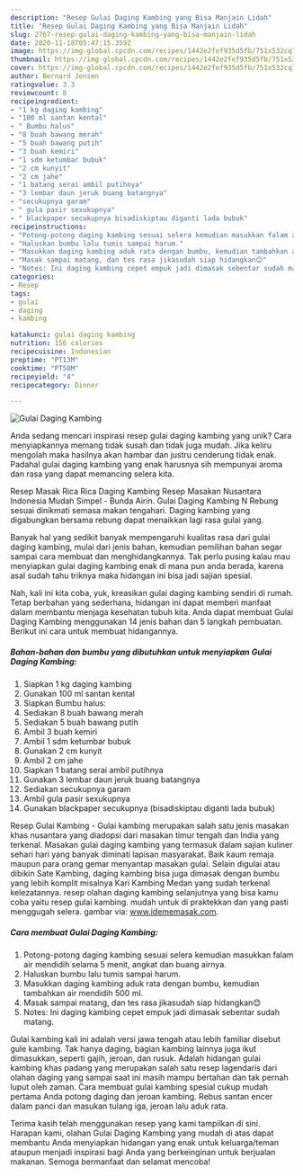 ```yaml
---
description: "Resep Gulai Daging Kambing yang Bisa Manjain Lidah"
title: "Resep Gulai Daging Kambing yang Bisa Manjain Lidah"
slug: 2767-resep-gulai-daging-kambing-yang-bisa-manjain-lidah
date: 2020-11-18T05:47:15.359Z
image: https://img-global.cpcdn.com/recipes/1442e2fef935d5fb/751x532cq70/gulai-daging-kambing-foto-resep-utama.jpg
thumbnail: https://img-global.cpcdn.com/recipes/1442e2fef935d5fb/751x532cq70/gulai-daging-kambing-foto-resep-utama.jpg
cover: https://img-global.cpcdn.com/recipes/1442e2fef935d5fb/751x532cq70/gulai-daging-kambing-foto-resep-utama.jpg
author: Bernard Jensen
ratingvalue: 3.3
reviewcount: 8
recipeingredient:
- "1 kg daging kambing"
- "100 ml santan kental"
- " Bumbu halus"
- "8 buah bawang merah"
- "5 buah bawang putih"
- "3 buah kemiri"
- "1 sdm ketumbar bubuk"
- "2 cm kunyit"
- "2 cm jahe"
- "1 batang serai ambil putihnya"
- "3 lembar daun jeruk buang batangnya"
- "secukupnya garam"
- " gula pasir sexukupnya"
- " blackpaper secukupnya bisadiskiptau diganti lada bubuk"
recipeinstructions:
- "Potong-potong daging kambing sesuai selera kemudian masukkan falam air mendidih selama 5 menit, angkat dan buang airnya."
- "Haluskan bumbu lalu tumis sampai harum."
- "Masukkan daging kambing aduk rata dengan bumbu, kemudian tambahkan air mendidih 500 ml."
- "Masak sampai matang, dan tes rasa jikasudah siap hidangkan😊"
- "Notes: Ini daging kambing cepet empuk jadi dimasak sebentar sudah matang."
categories:
- Resep
tags:
- gulai
- daging
- kambing

katakunci: gulai daging kambing 
nutrition: 156 calories
recipecuisine: Indonesian
preptime: "PT13M"
cooktime: "PT50M"
recipeyield: "4"
recipecategory: Dinner

---
```



![Gulai Daging Kambing](https://img-global.cpcdn.com/recipes/1442e2fef935d5fb/751x532cq70/gulai-daging-kambing-foto-resep-utama.jpg)

Anda sedang mencari inspirasi resep gulai daging kambing yang unik? Cara menyiapkannya memang tidak susah dan tidak juga mudah. Jika keliru mengolah maka hasilnya akan hambar dan justru cenderung tidak enak. Padahal gulai daging kambing yang enak harusnya sih mempunyai aroma dan rasa yang dapat memancing selera kita.

Resep Masak Rica Rica Daging Kambing Resep Masakan Nusantara Indonesia Mudah Simpel - Bunda Airin. Gulai Daging Kambing N Rebung sesuai dinikmati semasa makan tengahari. Daging kambing yang digabungkan bersama rebung dapat menaikkan lagi rasa gulai yang.

Banyak hal yang sedikit banyak mempengaruhi kualitas rasa dari gulai daging kambing, mulai dari jenis bahan, kemudian pemilihan bahan segar sampai cara membuat dan menghidangkannya. Tak perlu pusing kalau mau menyiapkan gulai daging kambing enak di mana pun anda berada, karena asal sudah tahu triknya maka hidangan ini bisa jadi sajian spesial.


Nah, kali ini kita coba, yuk, kreasikan gulai daging kambing sendiri di rumah. Tetap berbahan yang sederhana, hidangan ini dapat memberi manfaat dalam membantu menjaga kesehatan tubuh kita. Anda dapat membuat Gulai Daging Kambing menggunakan 14 jenis bahan dan 5 langkah pembuatan. Berikut ini cara untuk membuat hidangannya.

<!--inarticleads1-->

##### Bahan-bahan dan bumbu yang dibutuhkan untuk menyiapkan Gulai Daging Kambing:

1. Siapkan 1 kg daging kambing
1. Gunakan 100 ml santan kental
1. Siapkan  Bumbu halus:
1. Sediakan 8 buah bawang merah
1. Sediakan 5 buah bawang putih
1. Ambil 3 buah kemiri
1. Ambil 1 sdm ketumbar bubuk
1. Gunakan 2 cm kunyit
1. Ambil 2 cm jahe
1. Siapkan 1 batang serai ambil putihnya
1. Gunakan 3 lembar daun jeruk buang batangnya
1. Sediakan secukupnya garam
1. Ambil  gula pasir sexukupnya
1. Gunakan  blackpaper secukupnya (bisadiskiptau diganti lada bubuk)


Resep Gulai Kambing - Gulai kambing merupakan salah satu jenis masakan khas nusantara yang diadopsi dari masakan timur tengah dan India yang terkenal. Masakan gulai daging kambing yang termasuk dalam sajian kuliner sehari hari yang banyak diminati lapisan masyarakat. Baik kaum remaja maupun para orang gemar menyantap masakan gulai. Selain digulai atau dibikin Sate Kambing, daging kambing bisa juga dimasak dengan bumbu yang lebih komplit misalnya Kari Kambing Medan yang sudah terkenal kelezatannya. resep olahan daging kambing selanjutnya yang bisa kamu coba yaitu resep gulai kambing. mudah untuk di praktekkan dan yang pasti menggugah selera. gambar via: www.idememasak.com. 

<!--inarticleads2-->

##### Cara membuat Gulai Daging Kambing:

1. Potong-potong daging kambing sesuai selera kemudian masukkan falam air mendidih selama 5 menit, angkat dan buang airnya.
1. Haluskan bumbu lalu tumis sampai harum.
1. Masukkan daging kambing aduk rata dengan bumbu, kemudian tambahkan air mendidih 500 ml.
1. Masak sampai matang, dan tes rasa jikasudah siap hidangkan😊
1. Notes: Ini daging kambing cepet empuk jadi dimasak sebentar sudah matang.


Gulai kambing kali ini adalah versi jawa tengah atau lebih familiar disebut gule kambing. Tak hanya daging, bagian kambing lainnya juga ikut dimasukkan, seperti gajih, jeroan, dan rusuk. Adalah hidangan gulai kambing khas padang yang merupakan salah satu resep lagendaris dari olahan daging yang sampai saat ini masih mampu bertahan dan tak pernah luput oleh zaman. Cara membuat gulai kambing spesial cukup mudah pertama Anda potong daging dan jeroan kambing. Rebus santan encer dalam panci dan masukan tulang iga, jeroan lalu aduk rata. 

Terima kasih telah menggunakan resep yang kami tampilkan di sini. Harapan kami, olahan Gulai Daging Kambing yang mudah di atas dapat membantu Anda menyiapkan hidangan yang enak untuk keluarga/teman ataupun menjadi inspirasi bagi Anda yang berkeinginan untuk berjualan makanan. Semoga bermanfaat dan selamat mencoba!
